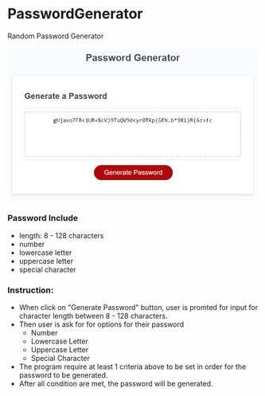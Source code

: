 # PasswordGenerator

Random Password Generator

![Password Generator](./Assets/PasswordGenerator.PNG)

### Password Include

- length: 8 - 128 characters
- number
- lowercase letter
- uppercase letter
- special character

### Instruction:

- When click on "Generate Password" button, user is promted for input for character length between 8 - 128 characters.
- Then user is ask for for options for their password
  - Number
  - Lowercase Letter
  - Uppercase Letter
  - Special Character
- The program require at least 1 criteria above to be set in order for the password to be generated.
- After all condition are met, the password will be generated.
